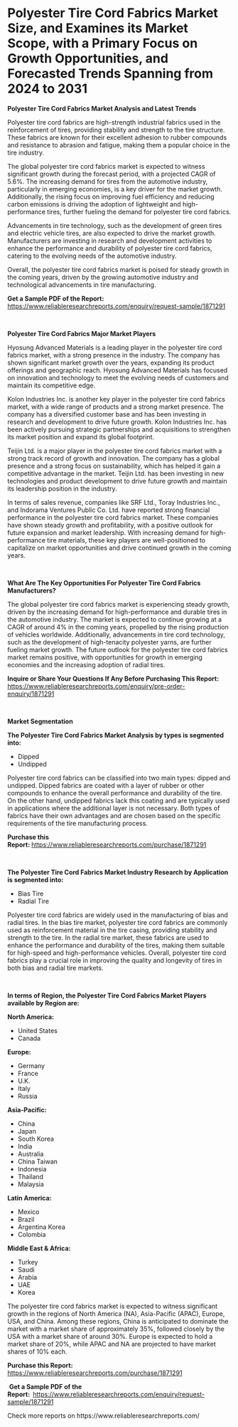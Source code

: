 <p><h1>Polyester Tire Cord Fabrics Market Size, and Examines its Market Scope, with a Primary Focus on Growth Opportunities, and Forecasted Trends Spanning from 2024 to 2031</h1></p><p><strong>Polyester Tire Cord Fabrics Market Analysis and Latest Trends</strong></p>
<p><p>Polyester tire cord fabrics are high-strength industrial fabrics used in the reinforcement of tires, providing stability and strength to the tire structure. These fabrics are known for their excellent adhesion to rubber compounds and resistance to abrasion and fatigue, making them a popular choice in the tire industry.</p><p>The global polyester tire cord fabrics market is expected to witness significant growth during the forecast period, with a projected CAGR of 5.6%. The increasing demand for tires from the automotive industry, particularly in emerging economies, is a key driver for the market growth. Additionally, the rising focus on improving fuel efficiency and reducing carbon emissions is driving the adoption of lightweight and high-performance tires, further fueling the demand for polyester tire cord fabrics.</p><p>Advancements in tire technology, such as the development of green tires and electric vehicle tires, are also expected to drive the market growth. Manufacturers are investing in research and development activities to enhance the performance and durability of polyester tire cord fabrics, catering to the evolving needs of the automotive industry.</p><p>Overall, the polyester tire cord fabrics market is poised for steady growth in the coming years, driven by the growing automotive industry and technological advancements in tire manufacturing.</p></p>
<p><strong>Get a Sample PDF of the Report:&nbsp;</strong> <a href="https://www.reliableresearchreports.com/enquiry/request-sample/1871291">https://www.reliableresearchreports.com/enquiry/request-sample/1871291</a></p>
<p>&nbsp;</p>
<p><strong>Polyester Tire Cord Fabrics Major Market Players</strong></p>
<p><p>Hyosung Advanced Materials is a leading player in the polyester tire cord fabrics market, with a strong presence in the industry. The company has shown significant market growth over the years, expanding its product offerings and geographic reach. Hyosung Advanced Materials has focused on innovation and technology to meet the evolving needs of customers and maintain its competitive edge.</p><p>Kolon Industries Inc. is another key player in the polyester tire cord fabrics market, with a wide range of products and a strong market presence. The company has a diversified customer base and has been investing in research and development to drive future growth. Kolon Industries Inc. has been actively pursuing strategic partnerships and acquisitions to strengthen its market position and expand its global footprint.</p><p>Teijin Ltd. is a major player in the polyester tire cord fabrics market with a strong track record of growth and innovation. The company has a global presence and a strong focus on sustainability, which has helped it gain a competitive advantage in the market. Teijin Ltd. has been investing in new technologies and product development to drive future growth and maintain its leadership position in the industry.</p><p>In terms of sales revenue, companies like SRF Ltd., Toray Industries Inc., and Indorama Ventures Public Co. Ltd. have reported strong financial performance in the polyester tire cord fabrics market. These companies have shown steady growth and profitability, with a positive outlook for future expansion and market leadership. With increasing demand for high-performance tire materials, these key players are well-positioned to capitalize on market opportunities and drive continued growth in the coming years.</p></p>
<p>&nbsp;</p>
<p><strong>What Are The Key Opportunities For Polyester Tire Cord Fabrics Manufacturers?</strong></p>
<p><p>The global polyester tire cord fabrics market is experiencing steady growth, driven by the increasing demand for high-performance and durable tires in the automotive industry. The market is expected to continue growing at a CAGR of around 4% in the coming years, propelled by the rising production of vehicles worldwide. Additionally, advancements in tire cord technology, such as the development of high-tenacity polyester yarns, are further fueling market growth. The future outlook for the polyester tire cord fabrics market remains positive, with opportunities for growth in emerging economies and the increasing adoption of radial tires.</p></p>
<p><strong>Inquire or Share Your Questions If Any Before Purchasing This Report:</strong> <a href="https://www.reliableresearchreports.com/enquiry/pre-order-enquiry/1871291">https://www.reliableresearchreports.com/enquiry/pre-order-enquiry/1871291</a></p>
<p>&nbsp;</p>
<p><strong>Market Segmentation</strong></p>
<p><strong>The Polyester Tire Cord Fabrics Market Analysis by types is segmented into:</strong></p>
<p><ul><li>Dipped</li><li>Undipped</li></ul></p>
<p><p>Polyester tire cord fabrics can be classified into two main types: dipped and undipped. Dipped fabrics are coated with a layer of rubber or other compounds to enhance the overall performance and durability of the tire. On the other hand, undipped fabrics lack this coating and are typically used in applications where the additional layer is not necessary. Both types of fabrics have their own advantages and are chosen based on the specific requirements of the tire manufacturing process.</p></p>
<p><strong>Purchase this Report:&nbsp;</strong><a href="https://www.reliableresearchreports.com/purchase/1871291">https://www.reliableresearchreports.com/purchase/1871291</a></p>
<p>&nbsp;</p>
<p><strong>The Polyester Tire Cord Fabrics Market Industry Research by Application is segmented into:</strong></p>
<p><ul><li>Bias Tire</li><li>Radial Tire</li></ul></p>
<p><p>Polyester tire cord fabrics are widely used in the manufacturing of bias and radial tires. In the bias tire market, polyester tire cord fabrics are commonly used as reinforcement material in the tire casing, providing stability and strength to the tire. In the radial tire market, these fabrics are used to enhance the performance and durability of the tires, making them suitable for high-speed and high-performance vehicles. Overall, polyester tire cord fabrics play a crucial role in improving the quality and longevity of tires in both bias and radial tire markets.</p></p>
<p>&nbsp;</p>
<p><strong>In terms of Region, the Polyester Tire Cord Fabrics Market Players available by Region are:</strong></p>
<p>
    <p> <strong> North America: </strong>
        <ul>
            <li>United States</li>
            <li>Canada</li>
        </ul>
        </p> 
    <p> <strong> Europe: </strong>
        <ul>
            <li>Germany</li>
            <li>France</li>
            <li>U.K.</li>
            <li>Italy</li>
            <li>Russia</li>
        </ul>
        </p> 
    <p> <strong> Asia-Pacific: </strong>
        <ul>
            <li>China</li>
            <li>Japan</li>
            <li>South Korea</li>
            <li>India</li>
            <li>Australia</li>
            <li>China Taiwan</li>
            <li>Indonesia</li>
            <li>Thailand</li>
            <li>Malaysia</li>
        </ul>
        </p> 
    <p> <strong> Latin America: </strong>
        <ul>
            <li>Mexico</li>
            <li>Brazil</li>
            <li>Argentina Korea</li>
            <li>Colombia</li>
        </ul>
        </p> 
    <p> <strong> Middle East & Africa: </strong>
        <ul>
            <li>Turkey</li>
            <li>Saudi</li>
            <li>Arabia</li>
            <li>UAE</li>
            <li>Korea</li>
        </ul>
    </p>
    </p>
<p><p>The polyester tire cord fabrics market is expected to witness significant growth in the regions of North America (NA), Asia-Pacific (APAC), Europe, USA, and China. Among these regions, China is anticipated to dominate the market with a market share of approximately 35%, followed closely by the USA with a market share of around 30%. Europe is expected to hold a market share of 20%, while APAC and NA are projected to have market shares of 10% each.</p></p>
<p><strong>Purchase this Report: </strong><a href="https://www.reliableresearchreports.com/purchase/1871291">https://www.reliableresearchreports.com/purchase/1871291</a></p>
<p>&nbsp;<strong>Get a Sample PDF of the Report:&nbsp;&nbsp;</strong><a href="https://www.reliableresearchreports.com/enquiry/request-sample/1871291">https://www.reliableresearchreports.com/enquiry/request-sample/1871291</a></p>
<p><strong></strong></p>
<p>Check more reports on https://www.reliableresearchreports.com/</p>